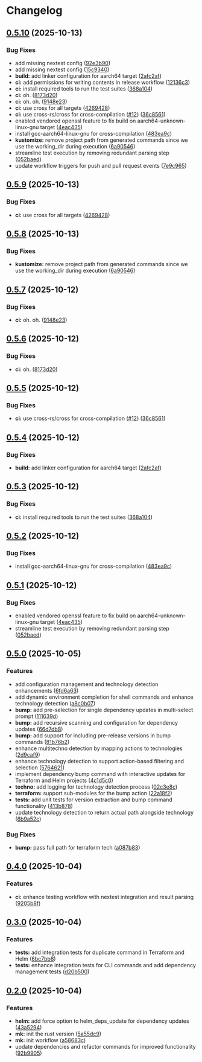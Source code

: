 # Changelog

## [0.5.10](https://github.com/baprx/mk/compare/v0.5.9...v0.5.10) (2025-10-13)


### Bug Fixes

* add missing nextest config ([92e3b90](https://github.com/baprx/mk/commit/92e3b90c4252f28d033eada3ee4893cb6e779532))
* add missing nextest config ([15c9340](https://github.com/baprx/mk/commit/15c9340050fd6321cb65d3d74b9b44370743e9c3))
* **build:** add linker configuration for aarch64 target ([2afc2af](https://github.com/baprx/mk/commit/2afc2af962a6e48e5f2d07fa62672f5cf602ac8f))
* **ci:** add permissions for writing contents in release workflow ([12136c3](https://github.com/baprx/mk/commit/12136c332fc47379f70889b990bda0d78d086600))
* **ci:** install required tools to run the test suites ([368a104](https://github.com/baprx/mk/commit/368a1049453ae2ebfc294774da72e1fd1dbdcd8f))
* **ci:** oh. ([8173d20](https://github.com/baprx/mk/commit/8173d205f4fa47f604362a1fb35fed33db72a266))
* **ci:** oh. oh. ([9148e23](https://github.com/baprx/mk/commit/9148e237725a384a0679ebb1999b49c271f36b5b))
* **ci:** use cross for all targets ([4269428](https://github.com/baprx/mk/commit/4269428f2c20538a38493acb7715d031c82d732c))
* **ci:** use cross-rs/cross for cross-compilation ([#12](https://github.com/baprx/mk/issues/12)) ([36c8561](https://github.com/baprx/mk/commit/36c8561f54f2f726490abf1ff2ec7077f78a65c2))
* enabled vendored openssl feature to fix build on aarch64-unknown-linux-gnu target ([4eac435](https://github.com/baprx/mk/commit/4eac43511a18436a7f45d34d075b0dd6efd369c5))
* install gcc-aarch64-linux-gnu for cross-compilation ([483ea9c](https://github.com/baprx/mk/commit/483ea9c31f6662ce343ff88e96c30f7cdc33943a))
* **kustomize:** remove project path from generated commands since we use the working_dir during execution ([6a90546](https://github.com/baprx/mk/commit/6a905464bc91a9e55c6c2cf8e1b1cae916f979b3))
* streamline test execution by removing redundant parsing step ([052baed](https://github.com/baprx/mk/commit/052baede3d216a677fc49e8772f08cfec8e4b701))
* update workflow triggers for push and pull request events ([7e9c965](https://github.com/baprx/mk/commit/7e9c9656c01b662717055c5725479e1dd1a2a426))

## [0.5.9](https://github.com/baprx/mk/compare/v0.5.8...v0.5.9) (2025-10-13)


### Bug Fixes

* **ci:** use cross for all targets ([4269428](https://github.com/baprx/mk/commit/4269428f2c20538a38493acb7715d031c82d732c))

## [0.5.8](https://github.com/baprx/mk/compare/v0.5.7...v0.5.8) (2025-10-13)


### Bug Fixes

* **kustomize:** remove project path from generated commands since we use the working_dir during execution ([6a90546](https://github.com/baprx/mk/commit/6a905464bc91a9e55c6c2cf8e1b1cae916f979b3))

## [0.5.7](https://github.com/baprx/mk/compare/v0.5.6...v0.5.7) (2025-10-12)


### Bug Fixes

* **ci:** oh. oh. ([9148e23](https://github.com/baprx/mk/commit/9148e237725a384a0679ebb1999b49c271f36b5b))

## [0.5.6](https://github.com/baprx/mk/compare/v0.5.5...v0.5.6) (2025-10-12)


### Bug Fixes

* **ci:** oh. ([8173d20](https://github.com/baprx/mk/commit/8173d205f4fa47f604362a1fb35fed33db72a266))

## [0.5.5](https://github.com/baprx/mk/compare/v0.5.4...v0.5.5) (2025-10-12)


### Bug Fixes

* **ci:** use cross-rs/cross for cross-compilation ([#12](https://github.com/baprx/mk/issues/12)) ([36c8561](https://github.com/baprx/mk/commit/36c8561f54f2f726490abf1ff2ec7077f78a65c2))

## [0.5.4](https://github.com/baprx/mk/compare/v0.5.3...v0.5.4) (2025-10-12)


### Bug Fixes

* **build:** add linker configuration for aarch64 target ([2afc2af](https://github.com/baprx/mk/commit/2afc2af962a6e48e5f2d07fa62672f5cf602ac8f))

## [0.5.3](https://github.com/baprx/mk/compare/v0.5.2...v0.5.3) (2025-10-12)


### Bug Fixes

* **ci:** install required tools to run the test suites ([368a104](https://github.com/baprx/mk/commit/368a1049453ae2ebfc294774da72e1fd1dbdcd8f))

## [0.5.2](https://github.com/baprx/mk/compare/v0.5.1...v0.5.2) (2025-10-12)


### Bug Fixes

* install gcc-aarch64-linux-gnu for cross-compilation ([483ea9c](https://github.com/baprx/mk/commit/483ea9c31f6662ce343ff88e96c30f7cdc33943a))

## [0.5.1](https://github.com/baprx/mk/compare/v0.5.0...v0.5.1) (2025-10-12)


### Bug Fixes

* enabled vendored openssl feature to fix build on aarch64-unknown-linux-gnu target ([4eac435](https://github.com/baprx/mk/commit/4eac43511a18436a7f45d34d075b0dd6efd369c5))
* streamline test execution by removing redundant parsing step ([052baed](https://github.com/baprx/mk/commit/052baede3d216a677fc49e8772f08cfec8e4b701))

## [0.5.0](https://github.com/baprx/scripts/compare/mk-v0.4.0...mk-v0.5.0) (2025-10-05)


### Features

* add configuration management and technology detection enhancements ([6fd6a63](https://github.com/baprx/scripts/commit/6fd6a630f1a460ef7afa1af9271afbd645904938))
* add dynamic environment completion for shell commands and enhance technology detection ([a8c0b07](https://github.com/baprx/scripts/commit/a8c0b07820afa5ad526a9bfb69f6b396ab5dd908))
* **bump:** add pre-selection for single dependency updates in multi-select prompt ([111639d](https://github.com/baprx/scripts/commit/111639d90f1336888766a68dce492b4393dcdae9))
* **bump:** add recursive scanning and configuration for dependency updates ([66d7db8](https://github.com/baprx/scripts/commit/66d7db8e358c90a62b9611941e76aa766070e6ed))
* **bump:** add support for including pre-release versions in bump commands ([81b76b2](https://github.com/baprx/scripts/commit/81b76b2e3d7225e83a43c9dd25a01b5d8c444a67))
* enhance multitechno detection by mapping actions to technologies ([2d9caf9](https://github.com/baprx/scripts/commit/2d9caf97fd7e0291f3db2a41daddfce33934d31f))
* enhance technology detection to support action-based filtering and selection ([5764621](https://github.com/baprx/scripts/commit/5764621ce20e635e9306eab47d76e9927a38693a))
* implement dependency bump command with interactive updates for Terraform and Helm projects ([4c1d5c0](https://github.com/baprx/scripts/commit/4c1d5c0f861d61e21a3f34218eb960b6adecabd4))
* **techno:** add logging for technology detection process ([02c3e8c](https://github.com/baprx/scripts/commit/02c3e8ccc3ff7dd9db1d0ecb88bc14b5c308b9b7))
* **terraform:** support sub-modules for the bump action ([22a18f2](https://github.com/baprx/scripts/commit/22a18f2da5b122c31986cce8dd04587a1e8b79d8))
* **tests:** add unit tests for version extraction and bump command functionality ([413b878](https://github.com/baprx/scripts/commit/413b878dba1f1ab535152f4f535076dcdce78389))
* update technology detection to return actual path alongside technology ([6b9a52c](https://github.com/baprx/scripts/commit/6b9a52c8bfb10b2278cee03b23da433f907a2a29))


### Bug Fixes

* **bump:** pass full path for terraform tech ([a087b83](https://github.com/baprx/scripts/commit/a087b830c98eeacc9b679ed37de0e60f14052940))

## [0.4.0](https://github.com/baprx/scripts/compare/mk-v0.3.0...mk-v0.4.0) (2025-10-04)


### Features

* **ci:** enhance testing workflow with nextest integration and result parsing ([9205b8f](https://github.com/baprx/scripts/commit/9205b8f39652bca6d5e0a7dff4978af5ffeecde9))

## [0.3.0](https://github.com/baprx/scripts/compare/mk-v0.2.0...mk-v0.3.0) (2025-10-04)


### Features

* **tests:** add integration tests for duplicate command in Terraform and Helm ([6bc7bb8](https://github.com/baprx/scripts/commit/6bc7bb899b635194bf7bb7fd2037da9934b93b75))
* **tests:** enhance integration tests for CLI commands and add dependency management tests ([d20b500](https://github.com/baprx/scripts/commit/d20b500d51b93cb9ed5f9733e44e3b004b1c327e))

## [0.2.0](https://github.com/baprx/scripts/compare/mk-v0.1.0...mk-v0.2.0) (2025-10-04)


### Features

* **helm:** add force option to helm_deps_update for dependency updates ([43a5294](https://github.com/baprx/scripts/commit/43a5294a7d6d399aa6d036fb604bd494afe431d3))
* **mk:** init the rust version ([5a55dc9](https://github.com/baprx/scripts/commit/5a55dc9832fd35c2df109adfa5a6b27e951947ce))
* **mk:** init workflow ([a58683c](https://github.com/baprx/scripts/commit/a58683c243acf59e026b937e69656c40d07f926f))
* update dependencies and refactor commands for improved functionality ([92b9905](https://github.com/baprx/scripts/commit/92b990591ace587a37eb9358a34d3b8f772183cc))
